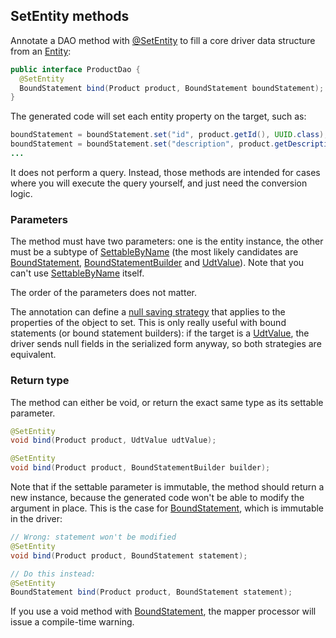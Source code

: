 ## SetEntity methods

Annotate a DAO method with [@SetEntity] to fill a core driver data structure from an
[Entity](../../entities):

```java
public interface ProductDao {
  @SetEntity
  BoundStatement bind(Product product, BoundStatement boundStatement);
}
```

The generated code will set each entity property on the target, such as:

```java
boundStatement = boundStatement.set("id", product.getId(), UUID.class);
boundStatement = boundStatement.set("description", product.getDescription(), String.class);
...
```

It does not perform a query. Instead, those methods are intended for cases where you will execute
the query yourself, and just need the conversion logic.

### Parameters

The method must have two parameters: one is the entity instance, the other must be a subtype of
[SettableByName] \(the most likely candidates are [BoundStatement], [BoundStatementBuilder] and
[UdtValue]). Note that you can't use [SettableByName] itself.

The order of the parameters does not matter.

The annotation can define a [null saving strategy](../null_saving/) that applies to the properties
of the object to set. This is only really useful with bound statements (or bound statement
builders): if the target is a [UdtValue], the driver sends null fields in the serialized form
anyway, so both strategies are equivalent.

### Return type

The method can either be void, or return the exact same type as its settable parameter.

```java
@SetEntity
void bind(Product product, UdtValue udtValue);

@SetEntity
void bind(Product product, BoundStatementBuilder builder);
```

Note that if the settable parameter is immutable, the method should return a new instance, because
the generated code won't be able to modify the argument in place. This is the case for
[BoundStatement], which is immutable in the driver:

```java
// Wrong: statement won't be modified
@SetEntity
void bind(Product product, BoundStatement statement);

// Do this instead:
@SetEntity
BoundStatement bind(Product product, BoundStatement statement);
```

If you use a void method with [BoundStatement], the mapper processor will issue a compile-time
warning.

[@SetEntity]:            https://docs.datastax.com/en/drivers/java/4.5/com/datastax/oss/driver/api/mapper/annotations/SetEntity.html
[BoundStatement]:        https://docs.datastax.com/en/drivers/java/4.5/com/datastax/oss/driver/api/core/cql/BoundStatement.html
[BoundStatementBuilder]: https://docs.datastax.com/en/drivers/java/4.5/com/datastax/oss/driver/api/core/cql/BoundStatementBuilder.html
[SettableByName]:        https://docs.datastax.com/en/drivers/java/4.5/com/datastax/oss/driver/api/core/data/SettableByName.html
[UdtValue]:              https://docs.datastax.com/en/drivers/java/4.5/com/datastax/oss/driver/api/core/data/UdtValue.html

